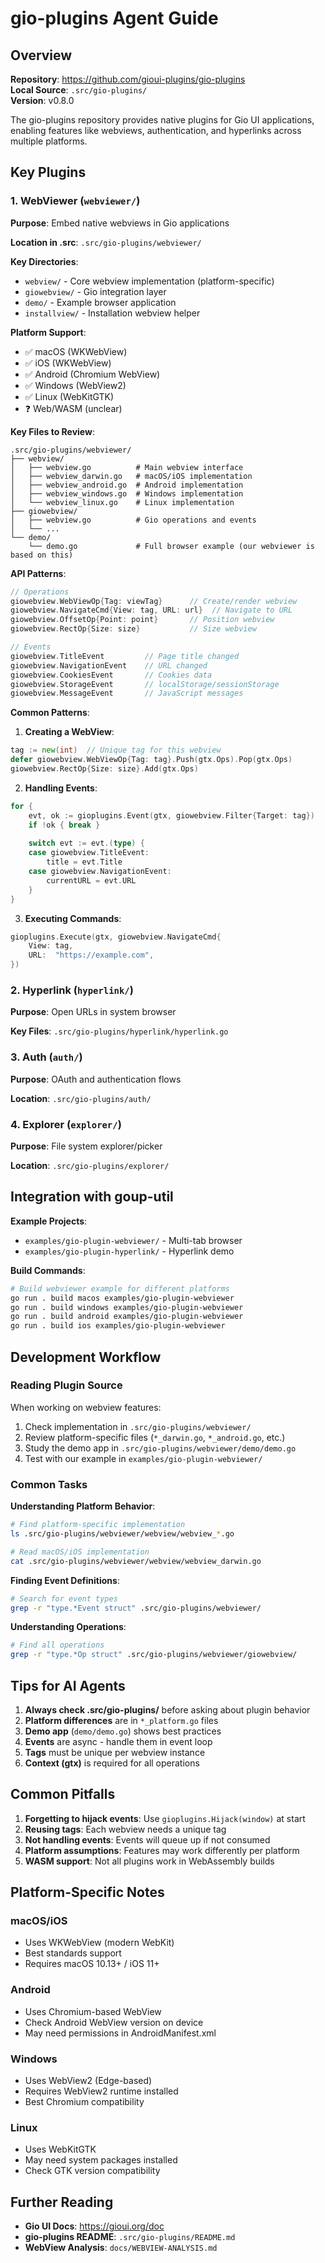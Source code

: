 # gio-plugins Agent Guide

## Overview

**Repository**: https://github.com/gioui-plugins/gio-plugins  
**Local Source**: `.src/gio-plugins/`  
**Version**: v0.8.0

The gio-plugins repository provides native plugins for Gio UI applications, enabling features like webviews, authentication, and hyperlinks across multiple platforms.

## Key Plugins

### 1. WebViewer (`webviewer/`)

**Purpose**: Embed native webviews in Gio applications

**Location in .src**: `.src/gio-plugins/webviewer/`

**Key Directories**:
- `webview/` - Core webview implementation (platform-specific)
- `giowebview/` - Gio integration layer
- `demo/` - Example browser application
- `installview/` - Installation webview helper

**Platform Support**:
- ✅ macOS (WKWebView)
- ✅ iOS (WKWebView)
- ✅ Android (Chromium WebView)
- ✅ Windows (WebView2)
- ✅ Linux (WebKitGTK)
- ❓ Web/WASM (unclear)

**Key Files to Review**:
```
.src/gio-plugins/webviewer/
├── webview/
│   ├── webview.go          # Main webview interface
│   ├── webview_darwin.go   # macOS/iOS implementation
│   ├── webview_android.go  # Android implementation
│   ├── webview_windows.go  # Windows implementation
│   └── webview_linux.go    # Linux implementation
├── giowebview/
│   ├── webview.go          # Gio operations and events
│   └── ...
└── demo/
    └── demo.go             # Full browser example (our webviewer is based on this)
```

**API Patterns**:
```go
// Operations
giowebview.WebViewOp{Tag: viewTag}      // Create/render webview
giowebview.NavigateCmd{View: tag, URL: url}  // Navigate to URL
giowebview.OffsetOp{Point: point}       // Position webview
giowebview.RectOp{Size: size}           // Size webview

// Events
giowebview.TitleEvent         // Page title changed
giowebview.NavigationEvent    // URL changed
giowebview.CookiesEvent       // Cookies data
giowebview.StorageEvent       // localStorage/sessionStorage
giowebview.MessageEvent       // JavaScript messages
```

**Common Patterns**:

1. **Creating a WebView**:
```go
tag := new(int)  // Unique tag for this webview
defer giowebview.WebViewOp{Tag: tag}.Push(gtx.Ops).Pop(gtx.Ops)
giowebview.RectOp{Size: size}.Add(gtx.Ops)
```

2. **Handling Events**:
```go
for {
    evt, ok := gioplugins.Event(gtx, giowebview.Filter{Target: tag})
    if !ok { break }
    
    switch evt := evt.(type) {
    case giowebview.TitleEvent:
        title = evt.Title
    case giowebview.NavigationEvent:
        currentURL = evt.URL
    }
}
```

3. **Executing Commands**:
```go
gioplugins.Execute(gtx, giowebview.NavigateCmd{
    View: tag,
    URL:  "https://example.com",
})
```

### 2. Hyperlink (`hyperlink/`)

**Purpose**: Open URLs in system browser

**Key Files**: `.src/gio-plugins/hyperlink/hyperlink.go`

### 3. Auth (`auth/`)

**Purpose**: OAuth and authentication flows

**Location**: `.src/gio-plugins/auth/`

### 4. Explorer (`explorer/`)

**Purpose**: File system explorer/picker

**Location**: `.src/gio-plugins/explorer/`

## Integration with goup-util

**Example Projects**:
- `examples/gio-plugin-webviewer/` - Multi-tab browser
- `examples/gio-plugin-hyperlink/` - Hyperlink demo

**Build Commands**:
```bash
# Build webviewer example for different platforms
go run . build macos examples/gio-plugin-webviewer
go run . build windows examples/gio-plugin-webviewer
go run . build android examples/gio-plugin-webviewer
go run . build ios examples/gio-plugin-webviewer
```

## Development Workflow

### Reading Plugin Source

When working on webview features:

1. Check implementation in `.src/gio-plugins/webviewer/`
2. Review platform-specific files (`*_darwin.go`, `*_android.go`, etc.)
3. Study the demo app in `.src/gio-plugins/webviewer/demo/demo.go`
4. Test with our example in `examples/gio-plugin-webviewer/`

### Common Tasks

**Understanding Platform Behavior**:
```bash
# Find platform-specific implementation
ls .src/gio-plugins/webviewer/webview/webview_*.go

# Read macOS/iOS implementation
cat .src/gio-plugins/webviewer/webview/webview_darwin.go
```

**Finding Event Definitions**:
```bash
# Search for event types
grep -r "type.*Event struct" .src/gio-plugins/webviewer/
```

**Understanding Operations**:
```bash
# Find all operations
grep -r "type.*Op struct" .src/gio-plugins/webviewer/giowebview/
```

## Tips for AI Agents

1. **Always check .src/gio-plugins/** before asking about plugin behavior
2. **Platform differences** are in `*_platform.go` files
3. **Demo app** (`demo/demo.go`) shows best practices
4. **Events** are async - handle them in event loop
5. **Tags** must be unique per webview instance
6. **Context (gtx)** is required for all operations

## Common Pitfalls

1. **Forgetting to hijack events**: Use `gioplugins.Hijack(window)` at start
2. **Reusing tags**: Each webview needs a unique tag
3. **Not handling events**: Events will queue up if not consumed
4. **Platform assumptions**: Features may work differently per platform
5. **WASM support**: Not all plugins work in WebAssembly builds

## Platform-Specific Notes

### macOS/iOS
- Uses WKWebView (modern WebKit)
- Best standards support
- Requires macOS 10.13+ / iOS 11+

### Android
- Uses Chromium-based WebView
- Check Android WebView version on device
- May need permissions in AndroidManifest.xml

### Windows
- Uses WebView2 (Edge-based)
- Requires WebView2 runtime installed
- Best Chromium compatibility

### Linux
- Uses WebKitGTK
- May need system packages installed
- Check GTK version compatibility

## Further Reading

- **Gio UI Docs**: https://gioui.org/doc
- **gio-plugins README**: `.src/gio-plugins/README.md`
- **WebView Analysis**: `docs/WEBVIEW-ANALYSIS.md`
